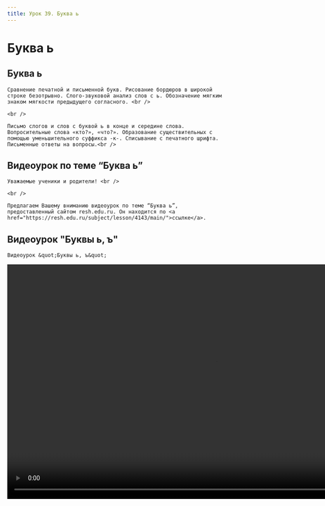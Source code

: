 ```yaml
---
title: Урок 39. Буква ь
---
```


# Буква ь

## Буква ь

<p>
	Сравнение печатной и письменной букв. Рисование бордюров в широкой строке безотрывно. Слого-звуковой анализ слов с ь. Обозначение мягким знаком мягкости предыдущего согласного. <br />
</p>
<p>
	<br />
</p>
<p>
	Письмо слогов и слов с буквой ь в конце и середине слова. Вопросительные слова «кто?», «что?». Образование существительных с помощью уменьшительного суффикса -к-. Списывание с печатного шрифта. Письменные ответы на вопросы.<br />
</p>

## Видеоурок по теме “Буква ь”

<p>
	Уважаемые ученики и родители! <br /> 
</p>
<p>
	<br /> 
</p>
<p>
	Предлагаем Вашему вниманию видеоурок по теме “Буква ь”, предоставленный сайтом resh.edu.ru. Он находится по <a href="https://resh.edu.ru/subject/lesson/4143/main/">ссылке</a>.
</p>

## Видеоурок "Буквы ь, ъ"

<p>
	Видеоурок &quot;Буквы ь, ъ&quot;
</p>


<video width="960" height="540" controls>
  <source src="https://vod-progressive.akamaized.net/exp=1667466181~acl=%2Fvimeo-prod-skyfire-std-us%2F01%2F444%2F13%2F327224348%2F1281521949.mp4~hmac=9137a194c7c29bb47c79b4d1a4f2ed78b96ce82eae5197df975534399c320f9f/vimeo-prod-skyfire-std-us/01/444/13/327224348/1281521949.mp4" type="video/mp4">
Your browser does not support the video tag.
</video>
